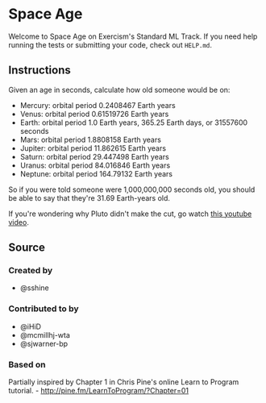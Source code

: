 # Space Age

Welcome to Space Age on Exercism's Standard ML Track.
If you need help running the tests or submitting your code, check out `HELP.md`.

## Instructions

Given an age in seconds, calculate how old someone would be on:

   - Mercury: orbital period 0.2408467 Earth years
   - Venus: orbital period 0.61519726 Earth years
   - Earth: orbital period 1.0 Earth years, 365.25 Earth days, or 31557600 seconds
   - Mars: orbital period 1.8808158 Earth years
   - Jupiter: orbital period 11.862615 Earth years
   - Saturn: orbital period 29.447498 Earth years
   - Uranus: orbital period 84.016846 Earth years
   - Neptune: orbital period 164.79132 Earth years

So if you were told someone were 1,000,000,000 seconds old, you should
be able to say that they're 31.69 Earth-years old.

If you're wondering why Pluto didn't make the cut, go watch [this
youtube video](http://www.youtube.com/watch?v=Z_2gbGXzFbs).

## Source

### Created by

- @sshine

### Contributed to by

- @iHiD
- @mcmillhj-wta
- @sjwarner-bp

### Based on

Partially inspired by Chapter 1 in Chris Pine's online Learn to Program tutorial. - http://pine.fm/LearnToProgram/?Chapter=01
